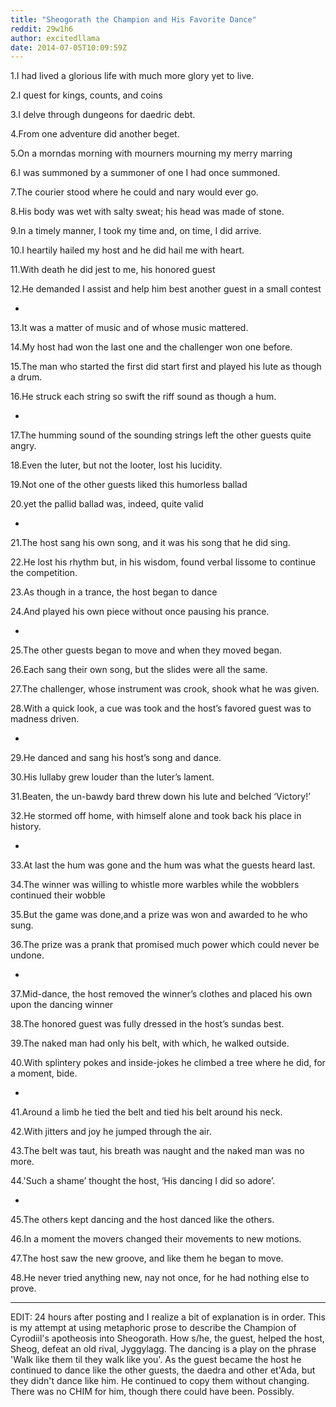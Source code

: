 ```yaml
---
title: "Sheogorath the Champion and His Favorite Dance"
reddit: 29w1h6
author: excitedllama
date: 2014-07-05T10:09:59Z
---
```


1.I had lived a glorious life with much more glory yet to live.

2.I quest for kings, counts, and coins

3.I delve through dungeons for daedric debt.

4.From one adventure did another beget. 



5.On a morndas morning with mourners mourning my merry marring

6.I was summoned by a summoner of one I had once summoned.

7.The courier stood where he could and nary would ever go.

8.His body was wet with salty sweat; his head was made of stone.



9.In a timely manner, I took my time and, on time, I did arrive.

10.I heartily hailed my host and he did hail me with heart.

11.With death he did jest to me, his honored guest

12.He demanded I assist and help him best another guest in a small contest

-

13.It was a matter of music and of whose music mattered.

14.My host had won the last one and the challenger won one before.

15.The man who started the first did start first and played his lute as though a drum.

16.He struck each string so swift the riff sound as though a hum.

-

17.The humming sound of the sounding strings left the other guests quite angry.

18.Even the luter, but not the looter, lost his lucidity.

19.Not one of the other guests liked this humorless ballad

20.yet the pallid ballad was, indeed, quite valid

-

21.The host sang his own song, and it was his song that he did sing.

22.He lost his rhythm but, in his wisdom, found verbal lissome to continue the competition.

23.As though in a trance, the host began to dance

24.And played his own piece without once pausing his prance.

-

25.The other guests began to move and when they moved began.

26.Each sang their own song, but the slides were all the same.

27.The challenger, whose instrument was crook, shook what he was given.

28.With a quick look, a cue was took and the host’s favored guest was to madness driven.

-

29.He danced and sang his host’s song and dance.

30.His lullaby grew louder than the luter’s lament.

31.Beaten, the un-bawdy bard threw down his lute and belched ‘Victory!’

32.He stormed off home, with himself alone and took back his place in history.

-

33.At last the hum was gone and the hum was what the guests heard last.
 
34.The winner was willing to whistle more warbles while the wobblers continued their wobble

35.But the game was done,and a prize was won and awarded to he who sung.

36.The prize was a prank that promised much power which could never be undone.

-

37.Mid-dance, the host removed the winner’s clothes and placed his own upon the dancing winner

38.The honored guest was fully dressed in the host’s sundas best.

39.The naked man had only his belt, with which, he walked outside.

40.With splintery pokes and inside-jokes he climbed a tree where he did, for a moment, bide. 

-

41.Around a limb he tied the belt and tied his belt around his neck.

42.With jitters and joy he jumped through the air.

43.The belt was taut, his breath was naught and the naked man was no more.

44.'Such a shame’ thought the host, ‘His dancing I did so adore’.

-

45.The others kept dancing and the host danced like the others.

46.In a moment the movers changed their movements to new motions.

47.The host saw the new groove, and like them he began to move.

48.He never tried anything new, nay not once, for he had nothing else to prove.

---------------

EDIT: 24 hours after posting and I realize a bit of explanation is in order. This is my attempt at using metaphoric prose to describe the Champion of Cyrodiil's apotheosis into Sheogorath. How s/he, the guest, helped the host, Sheog, defeat an old rival, Jyggylagg. The dancing is a play on the phrase 'Walk like them til they walk like you'. As the guest became the host he continued to dance like the other guests, the daedra and other et'Ada, but they didn't dance like him. He continued to copy them without changing. There was no CHIM for him, though there could have been. Possibly.
